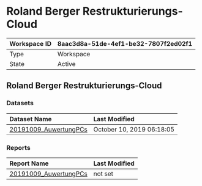 



# Roland Berger Restrukturierungs-Cloud

|Workspace ID|8aac3d8a-51de-4ef1-be32-7807f2ed02f1|
| :--- | :--- |
|Type|Workspace|
|State|Active|

## Roland Berger Restrukturierungs-Cloud

### Datasets

|Dataset Name|Last Modified|
| :--- | :--- |
|[20191009_AuwertungPCs](../Datasets/20191009_AuwertungPCs.md)|October 10, 2019 06:18:05|

### Reports

|Report Name|Last Modified|
| :--- | :--- |
|[20191009_AuwertungPCs](../Reports/20191009_AuwertungPCs.md)|not set|
